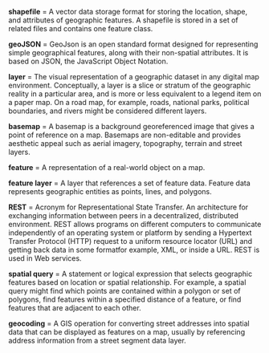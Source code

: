 **shapefile** = A vector data storage format for storing the location, shape, and attributes of geographic features. A shapefile is stored in a set of related files and contains one feature class.

**geoJSON** =  GeoJson is an open standard format designed for representing simple geographical features, along with their non-spatial attributes. It is based on JSON, the JavaScript Object Notation.

**layer** = The visual representation of a geographic dataset in any digital map environment. Conceptually, a layer is a slice or stratum of the geographic reality in a particular area, and is more or less equivalent to a legend item on a paper map. On a road map, for example, roads, national parks, political boundaries, and rivers might be considered different layers.

**basemap** = A basemap is a background georeferenced image that gives a point of reference on a map. Basemaps are non-editable and provides aesthetic appeal such as aerial imagery, topography, terrain and street layers.

**feature** = A representation of a real-world object on a map.

**feature layer** = A layer that references a set of feature data. Feature data represents geographic entities as points, lines, and polygons.

**REST** = Acronym for Representational State Transfer. An architecture for exchanging information between peers in a decentralized, distributed environment. REST allows programs on different computers to communicate independently of an operating system or platform by sending a Hypertext Transfer Protocol (HTTP) request to a uniform resource locator (URL) and getting back data in some formatfor example, XML, or inside a URL. REST is used in Web services.

**spatial query** = A statement or logical expression that selects geographic features based on location or spatial relationship. For example, a spatial query might find which points are contained within a polygon or set of polygons, find features within a specified distance of a feature, or find features that are adjacent to each other.

**geocoding** = A GIS operation for converting street addresses into spatial data that can be displayed as features on a map, usually by referencing address information from a street segment data layer.
